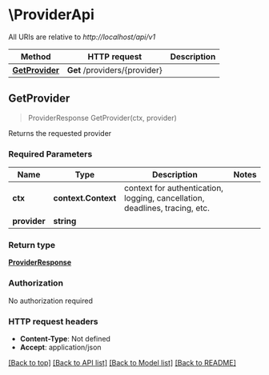 # \ProviderApi

All URIs are relative to *http://localhost/api/v1*

Method | HTTP request | Description
------------- | ------------- | -------------
[**GetProvider**](ProviderApi.md#GetProvider) | **Get** /providers/{provider} | 



## GetProvider

> ProviderResponse GetProvider(ctx, provider)



Returns the requested provider

### Required Parameters


Name | Type | Description  | Notes
------------- | ------------- | ------------- | -------------
**ctx** | **context.Context** | context for authentication, logging, cancellation, deadlines, tracing, etc.
**provider** | **string**|  | 

### Return type

[**ProviderResponse**](ProviderResponse.md)

### Authorization

No authorization required

### HTTP request headers

- **Content-Type**: Not defined
- **Accept**: application/json

[[Back to top]](#) [[Back to API list]](../README.md#documentation-for-api-endpoints)
[[Back to Model list]](../README.md#documentation-for-models)
[[Back to README]](../README.md)

